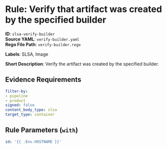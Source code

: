 # Rule: Verify that artifact was created by the specified builder

**ID**: `slsa-verify-builder`  
**Source YAML**: `verify-builder.yaml`  
**Rego File Path**: `verify-builder.rego`  

**Labels**: SLSA, Image

**Short Description**: Verify the artifact was created by the specified builder.

## Evidence Requirements

```yaml
filter-by:
- pipeline
- product
signed: false
content_body_type: slsa
target_type: container
```
## Rule Parameters (`with`)

```yaml
id: '{{ .Env.HOSTNAME }}'
```
